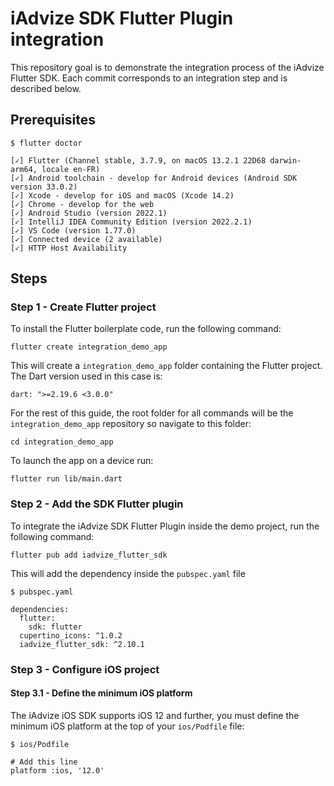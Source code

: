 # iAdvize SDK Flutter Plugin integration

This repository goal is to demonstrate the integration process of the iAdvize Flutter SDK.
Each commit corresponds to an integration step and is described below.

## Prerequisites

```
$ flutter doctor

[✓] Flutter (Channel stable, 3.7.9, on macOS 13.2.1 22D68 darwin-arm64, locale en-FR)
[✓] Android toolchain - develop for Android devices (Android SDK version 33.0.2)
[✓] Xcode - develop for iOS and macOS (Xcode 14.2)
[✓] Chrome - develop for the web
[✓] Android Studio (version 2022.1)
[✓] IntelliJ IDEA Community Edition (version 2022.2.1)
[✓] VS Code (version 1.77.0)
[✓] Connected device (2 available)
[✓] HTTP Host Availability
```

## Steps

### Step 1 - Create Flutter project

To install the Flutter boilerplate code, run the following command:

```
flutter create integration_demo_app
```

This will create a `integration_demo_app` folder containing the Flutter project.
The Dart version used in this case is:

```
dart: ">=2.19.6 <3.0.0"
```

For the rest of this guide, the root folder for all commands will be the `integration_demo_app` repository so navigate to this folder:

```
cd integration_demo_app
```

To launch the app on a device run:

```
flutter run lib/main.dart
```

### Step 2 - Add the SDK Flutter plugin

To integrate the iAdvize SDK Flutter Plugin inside the demo project, run the following command:

```
flutter pub add iadvize_flutter_sdk
```

This will add the dependency inside the `pubspec.yaml` file

```
$ pubspec.yaml

dependencies:
  flutter:
    sdk: flutter
  cupertino_icons: ^1.0.2
  iadvize_flutter_sdk: ^2.10.1
```

### Step 3 - Configure iOS project

#### Step 3.1 - Define the minimum iOS platform

The iAdvize iOS SDK supports iOS 12 and further, you must define the minimum iOS platform at the top of your `ios/Podfile` file:

```
$ ios/Podfile

# Add this line
platform :ios, '12.0'
```
